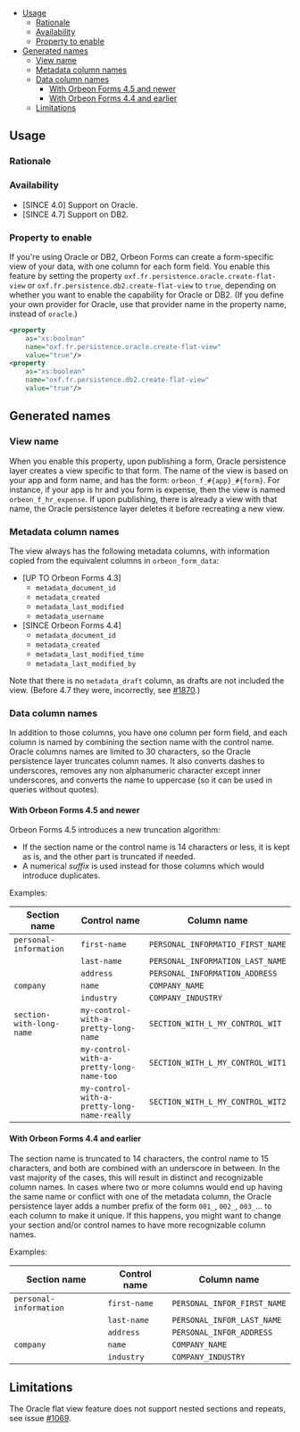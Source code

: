 - [Usage](#usage)
    - [Rationale](#rationale)
    - [Availability](#availability)
    - [Property to enable](#property-to-enable)
- [Generated names](#generated-names)
    - [View name](#view-name)
    - [Metadata column names](#metadata-column-names)
    - [Data column names](#data-column-names)
        - [With Orbeon Forms 4.5 and newer](#with-orbeon-forms-45-and-newer)
        - [With Orbeon Forms 4.4 and earlier](#with-orbeon-forms-44-and-earlier)
    - [Limitations](#limitations)

## Usage

### Rationale

### Availability

- [SINCE 4.0] Support on Oracle.
- [SINCE 4.7] Support on DB2.

### Property to enable

If you're using Oracle or DB2, Orbeon Forms can create a form-specific view of your data, with one column for each form field. You enable this feature by setting the property `oxf.fr.persistence.oracle.create-flat-view` or `oxf.fr.persistence.db2.create-flat-view` to `true`, depending on whether you want to enable the capability for Oracle or DB2. (If you define your own provider for Oracle, use that provider name in the property name, instead of `oracle`.)

```xml
<property 
    as="xs:boolean" 
    name="oxf.fr.persistence.oracle.create-flat-view" 
    value="true"/>
<property 
    as="xs:boolean" 
    name="oxf.fr.persistence.db2.create-flat-view" 
    value="true"/>
```

## Generated names

### View name

When you enable this property, upon publishing a form, Oracle persistence layer creates a view specific to that form. The name of the view is based on your app and form name, and has the form: `orbeon_f_#{app}_#{form}`. For instance, if your app is hr and you form is expense, then the view is named `orbeon_f_hr_expense`. If upon publishing, there is already a view with that name, the Oracle persistence layer deletes it before recreating a new view.

### Metadata column names

The view always has the following metadata columns, with information copied from the equivalent columns in `orbeon_form_data`:

- [UP TO Orbeon Forms 4.3]
    - `metadata_document_id`
    - `metadata_created`
    - `metadata_last_modified`
    - `metadata_username`
- [SINCE Orbeon Forms 4.4]
    - `metadata_document_id`
    - `metadata_created`
    - `metadata_last_modified_time`
    - `metadata_last_modified_by`

Note that there is no `metadata_draft` column, as drafts are not included the view. (Before 4.7 they were, incorrectly, see [#1870].)

### Data column names

In addition to those columns, you have one column per form field, and each column is named by combining the section name with the control name. Oracle columns names are limited to 30 characters, so the Oracle persistence layer truncates column names. It also converts dashes to underscores, removes any non alphanumeric character except inner underscores, and converts the name to uppercase (so it can be used in queries without quotes).

#### With Orbeon Forms 4.5 and newer

Orbeon Forms 4.5 introduces a new truncation algorithm:

- If the section name or the control name is 14 characters or less, it is kept as is, and the other part is truncated if needed.
- A numerical *suffix* is used instead for those columns which would introduce duplicates.

Examples:

Section name             | Control name                                 | Column name
------------------------ | -------------------------------------------- | --------------------------------
`personal-information`   | `first-name`                                 | `PERSONAL_INFORMATIO_FIRST_NAME`
                         | `last-name`                                  | `PERSONAL_INFORMATION_LAST_NAME`
                         | `address`	                                | `PERSONAL_INFORMATION_ADDRESS`
`company`                | `name`                                       | `COMPANY_NAME`
                         | `industry`                                   | `COMPANY_INDUSTRY`
`section-with-long-name` | `my-control-with-a-pretty-long-name`	        | `SECTION_WITH_L_MY_CONTROL_WIT`
                         | `my-control-with-a-pretty-long-name-too`     | `SECTION_WITH_L_MY_CONTROL_WIT1`
                         | `my-control-with-a-pretty-long-name-really`	| `SECTION_WITH_L_MY_CONTROL_WIT2`


#### With Orbeon Forms 4.4 and earlier

The section name is truncated to 14 characters, the control name to 15 characters, and both are combined with an underscore in between. In the vast majority of the cases, this will result in distinct and recognizable column names. In cases where two or more columns would end up having the same name or conflict with one of the metadata column, the Oracle persistence layer adds a number prefix of the form `001_`, `002_`, `003_`… to each column to make it unique. If this happens, you might want to change your section and/or control names to have more recognizable column names.

Examples:

Section name           | Control name | Column name
---------------------- | ------------ | ---------------------------
`personal-information` | `first-name` | `PERSONAL_INFOR_FIRST_NAME`
                       | `last-name`  | `PERSONAL_INFOR_LAST_NAME`
                       | `address`    | `PERSONAL_INFOR_ADDRESS`
`company`              | `name`       | `COMPANY_NAME`
                       | `industry`   | `COMPANY_INDUSTRY`

## Limitations

The Oracle flat view feature does not support nested sections and repeats, see issue [#1069][1].

  [1]: https://github.com/orbeon/orbeon-forms/issues/1069
  [#1870]: https://github.com/orbeon/orbeon-forms/issues/1870